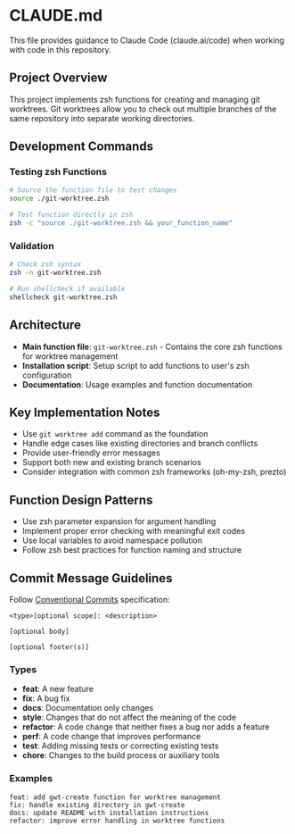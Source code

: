 # CLAUDE.md

This file provides guidance to Claude Code (claude.ai/code) when working with code in this repository.

## Project Overview

This project implements zsh functions for creating and managing git worktrees. Git worktrees allow you to check out multiple branches of the same repository into separate working directories.

## Development Commands

### Testing zsh Functions
```bash
# Source the function file to test changes
source ./git-worktree.zsh

# Test function directly in zsh
zsh -c "source ./git-worktree.zsh && your_function_name"
```

### Validation
```bash
# Check zsh syntax
zsh -n git-worktree.zsh

# Run shellcheck if available
shellcheck git-worktree.zsh
```

## Architecture

- **Main function file**: `git-worktree.zsh` - Contains the core zsh functions for worktree management
- **Installation script**: Setup script to add functions to user's zsh configuration
- **Documentation**: Usage examples and function documentation

## Key Implementation Notes

- Use `git worktree add` command as the foundation
- Handle edge cases like existing directories and branch conflicts
- Provide user-friendly error messages
- Support both new and existing branch scenarios
- Consider integration with common zsh frameworks (oh-my-zsh, prezto)

## Function Design Patterns

- Use zsh parameter expansion for argument handling
- Implement proper error checking with meaningful exit codes
- Use local variables to avoid namespace pollution
- Follow zsh best practices for function naming and structure

## Commit Message Guidelines

Follow [Conventional Commits](https://www.conventionalcommits.org/en/v1.0.0/) specification:

```
<type>[optional scope]: <description>

[optional body]

[optional footer(s)]
```

### Types
- **feat**: A new feature
- **fix**: A bug fix
- **docs**: Documentation only changes
- **style**: Changes that do not affect the meaning of the code
- **refactor**: A code change that neither fixes a bug nor adds a feature
- **perf**: A code change that improves performance
- **test**: Adding missing tests or correcting existing tests
- **chore**: Changes to the build process or auxiliary tools

### Examples
```
feat: add gwt-create function for worktree management
fix: handle existing directory in gwt-create
docs: update README with installation instructions
refactor: improve error handling in worktree functions
```
